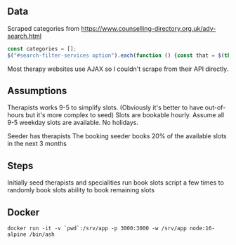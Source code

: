 ## Data
Scraped categories from https://www.counselling-directory.org.uk/adv-search.html

```javascript
const categories = [];
$("#search-filter-services option").each(function () {const that = $(this); categories.push(that.text());});
```

Most therapy websites use AJAX so I couldn't scrape from their API directly.


## Assumptions
Therapists works 9-5 to simplify slots. (Obviously it's better to have out-of-hours but it's more complex to seed)
Slots are bookable hourly.
Assume all 9-5 weekday slots are available. No holidays.

Seeder has therapists
The booking seeder books 20% of the available slots in the next 3 months

## Steps
Initially seed therapists and specialities
run book slots script a few times to randomly book slots
ability to book remaining slots


## Docker
```
docker run -it -v `pwd`:/srv/app -p 3000:3000 -w /srv/app node:16-alpine /bin/ash 
```
